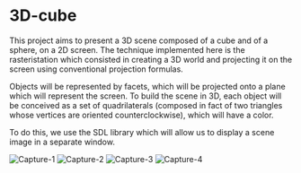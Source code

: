 # 3D-cube

This project aims to present a 3D scene composed of a cube and of a sphere, on a 2D screen. The technique implemented here is the rasteristation which consisted in creating a 3D world and projecting it on the screen using
conventional projection formulas.


Objects will be represented by facets, which will be projected onto a plane which will represent the screen. To build the scene in 3D, each object will be conceived as a set of quadrilaterals (composed in fact of two
triangles whose vertices are oriented counterclockwise), which
will have a color.

To do this, we use the SDL library which will allow us to display a
scene image in a separate window.

![Capture-1](https://user-images.githubusercontent.com/114404196/192311758-1ac776a9-ac5e-47c8-a963-7a2cdf76ac2a.PNG)
![Capture-2](https://user-images.githubusercontent.com/114404196/192311783-ccdc47ce-a3e1-4c41-8ebf-d8371a1bbd49.PNG)
![Capture-3](https://user-images.githubusercontent.com/114404196/192311799-53446916-abcd-4181-952b-e2bc6bf29c72.PNG)
![Capture-4](https://user-images.githubusercontent.com/114404196/192311817-c2ec4a30-7d33-4b6a-89f4-e46374cfb689.PNG)



